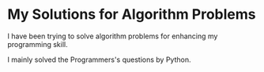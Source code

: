 # My Solutions for Algorithm Problems

I have been trying to solve algorithm problems for enhancing my programming skill.

I mainly solved the Programmers's questions by Python.

